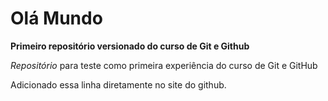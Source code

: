 # Olá Mundo
 **Primeiro repositório versionado do curso de Git e Github**

*Repositório* para teste como primeira experiência do curso de Git e GitHub

Adicionado essa linha diretamente no site do github.
